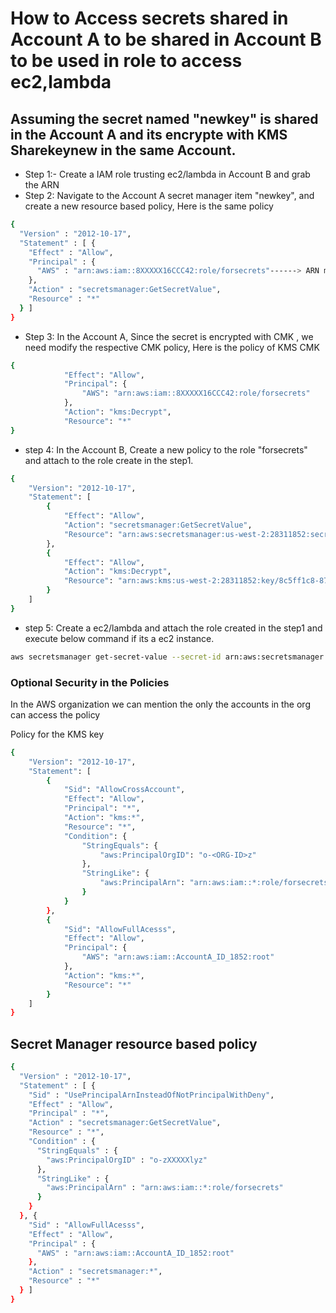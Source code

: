 # How to Access secrets shared in Account A to be shared in Account B to be used in role to access ec2,lambda

## Assuming the secret named "newkey" is shared in the Account A and its encrypte with KMS Sharekeynew in the same Account.

-  Step 1:- Create a IAM role trusting ec2/lambda in Account B and grab the ARN
-  Step 2: Navigate to the Account A secret manager item "newkey", and create a new resource based policy, Here is the same policy
```bash
{
  "Version" : "2012-10-17",
  "Statement" : [ {
    "Effect" : "Allow",
    "Principal" : {
      "AWS" : "arn:aws:iam::8XXXXX16CCC42:role/forsecrets"------> ARN mentioned in the step 1
    },
    "Action" : "secretsmanager:GetSecretValue",
    "Resource" : "*"
  } ]
}
```

- Step 3: In the Account A, Since the secret is encrypted with CMK , we need modify the respective CMK policy, Here is the policy of KMS CMK
```bash
{
            "Effect": "Allow",
            "Principal": {
                "AWS": "arn:aws:iam::8XXXXX16CCC42:role/forsecrets"
            },
            "Action": "kms:Decrypt",
            "Resource": "*"
}
```
- step 4: In the Account B, Create a new policy to the role "forsecrets" and attach to the role create in the step1.
```bash
{
    "Version": "2012-10-17",
    "Statement": [
        {
            "Effect": "Allow",
            "Action": "secretsmanager:GetSecretValue",
            "Resource": "arn:aws:secretsmanager:us-west-2:28311852:secret:newkey-????"
        },
        {
            "Effect": "Allow",
            "Action": "kms:Decrypt",
            "Resource": "arn:aws:kms:us-west-2:28311852:key/8c5ff1c8-873e-44d1-a3a4-1c271c836"
        }
    ]
}
```
- step 5: Create a ec2/lambda and attach the role created in the step1 and execute below command if its a ec2 instance.
```bash
aws secretsmanager get-secret-value --secret-id arn:aws:secretsmanager:us-west-2:28311852:secret:newkey-???  --region us-west-2
```


### Optional Security in the Policies
In the AWS organization we can mention the only the accounts in the org can access the policy 

Policy for the KMS key
```bash
{
    "Version": "2012-10-17",
    "Statement": [
        {
            "Sid": "AllowCrossAccount",
            "Effect": "Allow",
            "Principal": "*",
            "Action": "kms:*",
            "Resource": "*",
            "Condition": {
                "StringEquals": {
                    "aws:PrincipalOrgID": "o-<ORG-ID>z"
                },
                "StringLike": {
                    "aws:PrincipalArn": "arn:aws:iam::*:role/forsecrets"
                }
            }
        },
        {
            "Sid": "AllowFullAcesss",
            "Effect": "Allow",
            "Principal": {
                "AWS": "arn:aws:iam::AccountA_ID_1852:root"
            },
            "Action": "kms:*",
            "Resource": "*"
        }
    ]
}
```

## Secret Manager resource based policy
```bash
{
  "Version" : "2012-10-17",
  "Statement" : [ {
    "Sid" : "UsePrincipalArnInsteadOfNotPrincipalWithDeny",
    "Effect" : "Allow",
    "Principal" : "*",
    "Action" : "secretsmanager:GetSecretValue",
    "Resource" : "*",
    "Condition" : {
      "StringEquals" : {
        "aws:PrincipalOrgID" : "o-zXXXXXlyz"
      },
      "StringLike" : {
        "aws:PrincipalArn" : "arn:aws:iam::*:role/forsecrets"
      }
    }
  }, {
    "Sid" : "AllowFullAcesss",
    "Effect" : "Allow",
    "Principal" : {
      "AWS" : "arn:aws:iam::AccountA_ID_1852:root"
    },
    "Action" : "secretsmanager:*",
    "Resource" : "*"
  } ]
}
